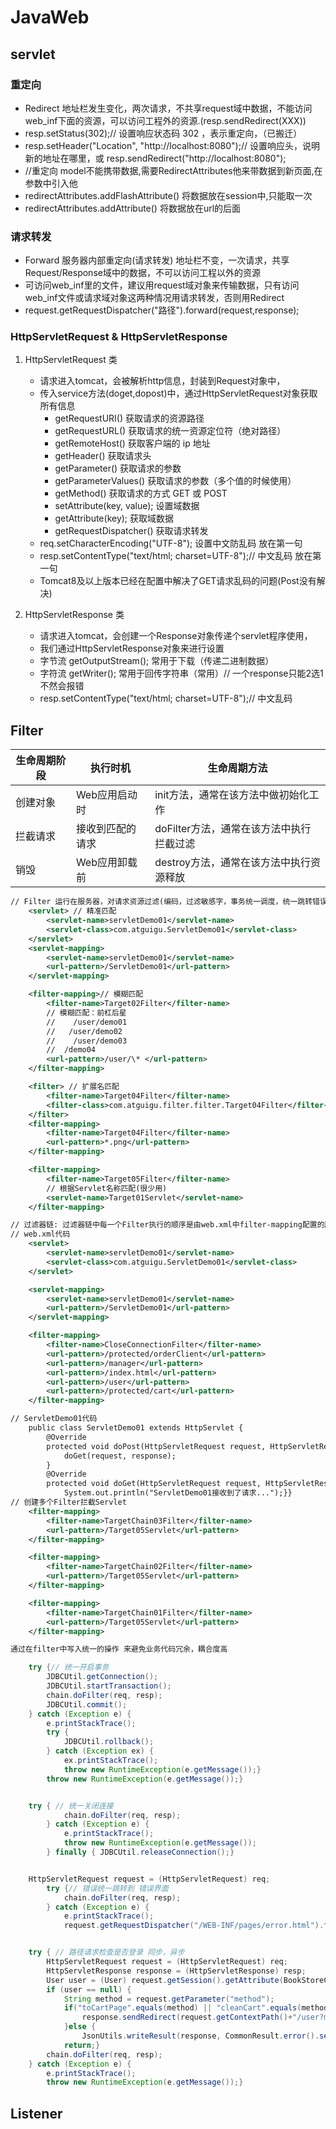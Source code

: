 # JavaWeb

## servlet

### 重定向

- Redirect 地址栏发生变化，两次请求，不共享request域中数据，不能访问web_inf下面的资源，可以访问工程外的资源.(resp.sendRedirect(XXX))
- resp.setStatus(302);// 设置响应状态码 302 ，表示重定向，（已搬迁）
- resp.setHeader("Location", "http://localhost:8080");// 设置响应头，说明 新的地址在哪里，或 resp.sendRedirect("http://localhost:8080");
- //重定向 model不能携带数据,需要RedirectAttributes他来带数据到新页面,在参数中引入他
- redirectAttributes.addFlashAttribute() 将数据放在session中,只能取一次
- redirectAttributes.addAttribute() 将数据放在url的后面

### 请求转发

- Forward 服务器内部重定向(请求转发) 地址栏不变，一次请求，共享Request/Response域中的数据，不可以访问工程以外的资源
- 可访问web_inf里的文件，建议用request域对象来传输数据，只有访问web_inf文件或请求域对象这两种情况用请求转发，否则用Redirect
- request.getRequestDispatcher("路径").forward(request,response);

### HttpServletRequest & HttpServletResponse

1. HttpServletRequest 类
   - 请求进入tomcat，会被解析http信息，封装到Request对象中，
   - 传入service方法(doget,dopost)中，通过HttpServletRequest对象获取所有信息
     - getRequestURI()  获取请求的资源路径
     - getRequestURL()  获取请求的统一资源定位符（绝对路径）
     - getRemoteHost()  获取客户端的 ip 地址
     - getHeader() 获取请求头
     - getParameter()  获取请求的参数
     - getParameterValues()  获取请求的参数（多个值的时候使用）
     - getMethod()  获取请求的方式 GET 或 POST
     - setAttribute(key, value);  设置域数据
     - getAttribute(key);  获取域数据
     - getRequestDispatcher()  获取请求转发
   - req.setCharacterEncoding("UTF-8"); 设置中文防乱码 放在第一句
   - resp.setContentType("text/html; charset=UTF-8");// 中文乱码 放在第一句
   - Tomcat8及以上版本已经在配置中解决了GET请求乱码的问题(Post没有解决)

2. HttpServletResponse 类
   - 请求进入tomcat，会创建一个Response对象传递个servlet程序使用，
   - 我们通过HttpServletResponse对象来进行设置
   - 字节流 getOutputStream();  常用于下载（传递二进制数据）
   - 字符流 getWriter();  常用于回传字符串（常用）// 一个response只能2选1 不然会报错
   - resp.setContentType("text/html; charset=UTF-8");// 中文乱码

## Filter

| 生命周期阶段 | 执行时机         | 生命周期方法                             |
| ------------ | ---------------- | ---------------------------------------- |
| 创建对象     | Web应用启动时    | init方法，通常在该方法中做初始化工作     |
| 拦截请求     | 接收到匹配的请求 | doFilter方法，通常在该方法中执行拦截过滤 |
| 销毁         | Web应用卸载前    | destroy方法，通常在该方法中执行资源释放  |

```xml
// Filter 运行在服务器，对请求资源过滤(编码，过滤敏感字，事务统一调度，统一跳转错误页面)，优先于请求资源之前执行
    <servlet> // 精准匹配
        <servlet-name>servletDemo01</servlet-name>
        <servlet-class>com.atguigu.ServletDemo01</servlet-class>
    </servlet>
    <servlet-mapping>
        <servlet-name>servletDemo01</servlet-name>
        <url-pattern>/ServletDemo01</url-pattern>
    </servlet-mapping>

    <filter-mapping>// 模糊匹配
        <filter-name>Target02Filter</filter-name>
        // 模糊匹配：前杠后星 
        //    /user/demo01
        //   /user/demo02
        //    /user/demo03
        //  /demo04
        <url-pattern>/user/\* </url-pattern>
    </filter-mapping>

    <filter> // 扩展名匹配
        <filter-name>Target04Filter</filter-name>
        <filter-class>com.atguigu.filter.filter.Target04Filter</filter-class>
    </filter>
    <filter-mapping>
        <filter-name>Target04Filter</filter-name>
        <url-pattern>*.png</url-pattern>
    </filter-mapping>

    <filter-mapping>
        <filter-name>Target05Filter</filter-name>
        // 根据Servlet名称匹配(很少用)
        <servlet-name>Target01Servlet</servlet-name>
    </filter-mapping>

// 过滤器链: 过滤器链中每一个Filter执行的顺序是由web.xml中filter-mapping配置的顺序决定的。如果某个Filter是使用ServletName进行匹配规则的配置，那么这个Filter执行的优先级要更低
// web.xml代码
    <servlet>
        <servlet-name>servletDemo01</servlet-name>
        <servlet-class>com.atguigu.ServletDemo01</servlet-class>
    </servlet>

    <servlet-mapping>
        <servlet-name>servletDemo01</servlet-name>
        <url-pattern>/ServletDemo01</url-pattern>
    </servlet-mapping>

    <filter-mapping>
        <filter-name>CloseConnectionFilter</filter-name>
        <url-pattern>/protected/orderClient</url-pattern>
        <url-pattern>/manager</url-pattern>
        <url-pattern>/index.html</url-pattern>
        <url-pattern>/user</url-pattern>
        <url-pattern>/protected/cart</url-pattern>
    </filter-mapping>

// ServletDemo01代码
    public class ServletDemo01 extends HttpServlet {
        @Override
        protected void doPost(HttpServletRequest request, HttpServletResponse response) throws ServletException, IOException {
            doGet(request, response);
        }
        @Override
        protected void doGet(HttpServletRequest request, HttpServletResponse response) throws ServletException, IOException {
            System.out.println("ServletDemo01接收到了请求...");}}
// 创建多个Filter拦截Servlet
    <filter-mapping>
        <filter-name>TargetChain03Filter</filter-name>
        <url-pattern>/Target05Servlet</url-pattern>
    </filter-mapping>

    <filter-mapping>
        <filter-name>TargetChain02Filter</filter-name>
        <url-pattern>/Target05Servlet</url-pattern>
    </filter-mapping>

    <filter-mapping>
        <filter-name>TargetChain01Filter</filter-name>
        <url-pattern>/Target05Servlet</url-pattern>
    </filter-mapping>
```

```java
通过在filter中写入统一的操作 来避免业务代码冗余，耦合度高

    try {// 统一开启事务
        JDBCUtil.getConnection();
        JDBCUtil.startTransaction();
        chain.doFilter(req, resp);
        JDBCUtil.commit();
    } catch (Exception e) {
        e.printStackTrace();
        try {
            JDBCUtil.rollback();
        } catch (Exception ex) {
            ex.printStackTrace();
            throw new RuntimeException(e.getMessage());}
        throw new RuntimeException(e.getMessage());}


    try { // 统一关闭连接
            chain.doFilter(req, resp);
        } catch (Exception e) {
            e.printStackTrace();
            throw new RuntimeException(e.getMessage());
        } finally { JDBCUtil.releaseConnection();}


    HttpServletRequest request = (HttpServletRequest) req;
        try {// 错误统一跳转到 错误界面
            chain.doFilter(req, resp);
        } catch (Exception e) {
            e.printStackTrace();
            request.getRequestDispatcher("/WEB-INF/pages/error.html").forward(request,resp);}


    try { // 路径请求检查是否登录 同步，异步
        HttpServletRequest request = (HttpServletRequest) req;
        HttpServletResponse response = (HttpServletResponse) resp;
        User user = (User) request.getSession().getAttribute(BookStoreConstants.USERSESSIONKEY);
        if (user == null) {
            String method = request.getParameter("method");
            if("toCartPage".equals(method) || "cleanCart".equals(method) || "checkout".equals(method)){
                response.sendRedirect(request.getContextPath()+"/user?method=toLoginPage");
            }else {
                JsonUtils.writeResult(response, CommonResult.error().setMessage("unLogin"));}
            return;}
        chain.doFilter(req, resp);
    } catch (Exception e) {
        e.printStackTrace();
        throw new RuntimeException(e.getMessage());}
```

## Listener
